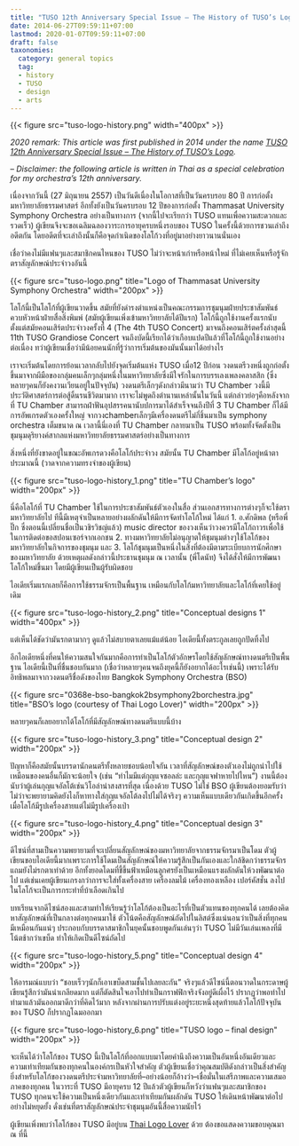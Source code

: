 ```yaml
---
title: "TUSO 12th Anniversary Special Issue – The History of TUSO’s Logo"
date: 2014-06-27T09:59:11+07:00
lastmod: 2020-01-07T09:59:11+07:00
draft: false
taxonomies:
  category: general topics
  tag: 
  - history
  - TUSO
  - design
  - arts
---
```


{{< figure src="tuso-logo-history.png" width="400px" >}}

_2020 remark: 
This article was first published in 2014 under the name [TUSO 12th Anniversary Special Issue – The History of TUSO’s Logo](https://rorasa.wordpress.com/2014/06/27/tuso-12th-anniversary-special-issue-the-history-of-tusos-logo/)._

_– Disclaimer: the following article is written in Thai as a special celebration for my orchestra’s 12th anniversary._

เนื่องจากวันนี้ (27 มิถุนายน 2557) เป็นวันดีเนื่องในโอกาสที่เป็นวันครบรอบ 80 ปี การก่อตั้งมหาวิทยาลัยธรรมศาสตร์ อีกทั้งยังเป็นวันครบรอบ 12 ปีของการก่อตั้ง Thammasat University Symphony Orchestra อย่างเป็นทางการ (จากนี้ไปจะเรียกว่า TUSO แทนเพื่อความสะดวกและรวดเร็ว) ผู้เขียนจึงจะขอเฉลิมฉลองวาระการอายุครบหนึ่งรอบของ TUSO ในครั้งนี้ด้วยการชวนเล่าถึงอดีตกัน โดยอดีตที่จะเล่าถึงนั้นก็คือจุดกำเนิดของโลโก้วงที่อยู่มาอย่างยาวนานนั่นเอง

เชื่อว่าคงไม่มีแฟนๆและสมาชิกคนไหนของ TUSO ไม่ว่าจะหน้าเก่าหรือหน้าใหม่ ที่ไม่เคยเห็นหรือรู้จักตราสัญลักษณ์ประจำวงอันนี้

{{< figure src="tuso-logo.png" title="Logo of Thammasat University Symphony Orchestra" width="200px" >}}

โลโก้นี้เป็นโลโก้ที่ผู้เขียนวาดขึ้น สมัยที่ยังดำรงตำแหน่งเป็นคณะกรรมการชุมนุมฝ่ายประชาสัมพันธ์ควบหัวหน้าฝ่ายสื่อสิ่งพิมพ์ (สมัยผู้เขียนเพิ่งเข้ามหาวิทยาลัยได้ปีแรก) โลโก้นี้ถูกใช้งานครั้งแรกนับตั้งแต่สมัยคอนเสิร์ตประจำวงครั้งที่ 4 (The 4th TUSO Concert) มาจนถึงคอนเสิร์ตครั้งล่าสุดนี้ 11th TUSO Grandiose Concert จนถึงบัดนี้เรียกได้ว่าเกือบแปดปีแล้วที่โลโก้นี้ถูกใช้งานอย่างต่อเนื่อง ทว่าผู้เขียนเชื่อว่ามีน้อยคนนักที่รู้ว่าการเริ่มต้นของมันนั้นมาได้อย่างไร

เราจะเริ่มต้นโดยการย้อนเวลากลับไปยังจุดเริ่มต้นแห่ง TUSO เมื่อ12 ปีก่อน วงดนตรีวงหนึ่งถูกก่อตั้งขึ้นมาจากผีมือของกลุ่มคนเล็กๆกลุ่มหนึ่งในมหาวิทยาลัยซึ่งมีใจรักในการบรรเลงเพลงคลาสสิก (ซึ่งหลายๆคนก็ยังคงวนเวียนอยู่ในปัจจุบัน) วงดนตรีเล็กๆดังกล่าวมีนามว่า TU Chamber วงนี้มีประวัติศาสตร์การต่อสู้ดิ้นรนชีวิตมามาก เราจะไม่พูดถึงตำนานเหล่านั้นในวันนี้ แต่กล่าวย่อๆคือหลังจากที่ TU Chamber สามารถฝ่าฟันอุปสรรคนานับปการมาได้สำเร็จจนถึงปีที่ 3 TU Chamber ก็ได้มีการอัพเกรดตัวเองครั้งใหญ่ จากวงchamberเล็กๆมีเครื่องดนตรีไม่กี่ชิ้นมาเป็น symphony orchestra เต็มขนาด ณ เวลานี้นี่เองที่ TU Chamber กลายมาเป็น TUSO พร้อมทั้งจัดตั้งเป็นชุมนุมดุริยางค์สากลแห่งมหาวิทยาลัยธรรมศาสตร์อย่างเป็นทางการ

สิ่งหนึ่งที่ยังขาดอยู่ในขณะอัพเกรดวงคือโลโก้ประจำวง สมัยนั้น TU Chamber มีโลโก้อยู่หน้าตาประมาณนี้ (วาดจากความทรงจำของผู้เขียน)

{{< figure src="tuso-logo-history_1.png" title="TU Chamber’s logo" width="200px" >}}

นี่คือโลโก้ที่ TU Chamber ใช้ในการประชาสัมพันธ์ตัวเองในสื่อ ส่วนเอกสารทางการต่างๆก็จะใช้ตรามหาวิทยาลัยไป ทีนี้มีเหตุจำเป็นหลายอย่างผลักดันให้มีการจัดทำโลโก้ใหม่ ได้แก่ 1. อ.ศักดิพล (หรือพี่ปิ๊ก ซึ่งตอนนี้เปลี่ยนชื่อเป็นวชิรวิชญ์แล้ว) music director ของวงเห็นว่าวงควรมีโลโก้ถาวรเพื่อใช้ในการติดต่อขอสปอนเซอร์จากเอกชน 2. ทางมหาวิทยาลัยไม่อนุญาตให้ชุมนุมต่างๆใช้โลโก้ของมหาวิทยาลัยในกิจการของชุมนุม และ 3. โลโก้ชุมนุมเป็นหนึ่งในสิ่งที่ต้องมีตามระเบียบการนักศึกษาของมหาวิทยาลัย ด้วยเหตุผลดังกล่าวนี้ประธานชุมนุม ณ เวลานั้น (พี่โดนัท) จึงได้สั่งให้มีการพัฒนาโลโก้ใหม่ขึ้นมา โดยมีผู้เขียนเป็นผู้รับผิดชอบ

ไอเดียเริ่มแรกเลยก็คือการใช้ธรรมจักรเป็นพื้นฐาน เหมือนกับโลโก้มหาวิทยาลัยและโลโก้ที่เคยใช้อยู่เดิม

{{< figure src="tuso-logo-history_2.png" title="Conceptual designs 1" width="400px" >}}

แต่เห็นได้ชัดว่ามันรกตามากๆ ดูแล้วไม่สบายตาเลยแม้แต่น้อย ไอเดียนี้ทั้งตระกูลเลยถูกปัดทิ้งไป

อีกไอเดียหนึ่งที่คนให้ความสนใจกันมากคือการทำเป็นโลโก้ตัวอักษรโดยใช้สัญลักษณ์ทางดนตรีเป็นพื้นฐาน ไอเดียนี้เป็นที่ชื่นชอบกันมาก (เชื่อว่าหลายๆคนจนถึงยุคนี้ก็ยังอยากได้อะไรเช่นนี้) เพราะได้รับอิทธิพลมาจากวงดนตรีชื่อดังของไทย Bangkok Symphony Orchestra (BSO)

{{< figure src="0368e-bso-bangkok2bsymphony2borchestra.jpg" title="BSO’s logo (courtesy of Thai Logo Lover)" width="200px" >}}

หลายๆคนก็เลยอยากได้โลโก้ที่มีสัญลักษณ์ทางดนตรีแบบนี้บ้าง

{{< figure src="tuso-logo-history_3.png" title="Conceptual design 2" width="200px" >}}

ปัญหาก็คือสมัยนั้นบรรดานักดนตรีทั้งหลายชอบน้อยใจกัน เวลาที่สัญลักษณ์ของตัวเองไม่ถูกนำไปใช้เหมือนของคนอื่นก็มักจะน้อยใจ (เช่น “ทำไมมีแต่กุญแจซอลล่ะ และกุญแจฟาหายไปไหน”) งานนี้ต้องนับว่าผู้เล่นกุญแจอัลโต้เช่นวิโอล่าน่าสงสารที่สุด เนื่องด้วย TUSO ไม่ใช่ BSO ผู้เขียนต้องยอมรับว่าไม่ว่าจะพยายามคิดยังไงก็หาทางใส่กุญแจอัลโต้ลงไปไม่ได้จริงๆ ความเห็นแบบเดียวกันเกิดขึ้นอีกครั้งเมื่อโลโก้มีรูปเครื่องสายแต่ไม่มีรูปเครื่องเป่า

{{< figure src="tuso-logo-history_4.png" title="Conceptual design 3" width="200px" >}}

ดีไซน์ที่สามเป็นความพยายามที่จะเปลี่ยนสัญลักษณ์ของมหาวิทยาลัยจากธรรมจักรมาเป็นโดม ตัวผู้เขียนขอบไอเดียนี้มากเพราะการใช้โดมเป็นสัญลักษณ์ให้ความรู้สึกเป็นกันเองและใกล้ชิดกว่าธรรมจักร แถมยังไม่รกตาเท่าด้วย อีกทั้งยอดโดมที่ชี้ขึ้นฟ้าเหมือนลูกศรยังเป็นเหมือนแรงผลักดันให้วงพัฒนาต่อไป แต่เช่นเคยผู้เขียนเกรงกว่าการจะใส่ทั้งเครื่องสาย เครื่องลมไม้ เครื่องทองเหลือง เปอร์คัสชั่น ลงไปในโลโก้จะเป็นการกระทำที่บ้าเลือดเกินไป

บทเรียนจากดีไซน์สองและสามทำให้เรียนรู้ว่าโลโก้ต้องเป็นอะไรที่เป็นตัวแทนของทุกคนได้ เลยต้องคิดหาสัญลักษณ์ที่เป็นกลางต่อทุกคนมาใช้ ตัวโน้ตคือสัญลักษณ์ถัดไปในลิสต์ซึ่งแน่นอนว่าเป็นสิ่งที่ทุกคนมีเหมือนกันแน่ๆ ประกอบกับบรรดาสมาชิกในยุคนั้นชอบพูดกันเล่นๆว่า TUSO ไม่มีวันเล่นเพลงที่มีโน้ตช้ากว่าเขบ็ด ทำให้เกิดเป็นดีไซน์ถัดไป

{{< figure src="tuso-logo-history_5.png" title="Conceptual design 4" width="200px" >}}

ให้อารมณ์แบบว่า “ชอบเร็วๆนักก็เอาเขบ็ดสามชั้นไปเลยละกัน” จริงๆแล้วดีไซน์นี้ตอนวาดในกระดาษผู้เขียนรู้สึกว่ามันน่าเกลียดมาก แต่ก็ตัดสินใจเอาไปทำเป็นกราฟฟิกจริงจังอยู่ดีเผื่อไว้ ปรากฏว่าพอทำไปทำมาแล้วมันออกมาดีกว่าที่คิดไว้มาก หลังจากผ่านการปรับแต่งอยู่ระยะหนึ่งสุดท้ายแล้วโลโก้ปัจจุบันของ TUSO ก็ปรากฏโฉมออกมา

{{< figure src="tuso-logo-history_6.png" title="TUSO logo – final design" width="200px" >}}

จะเห็นได้ว่าโลโก้ของ  TUSO นี้เป็นโลโก้ที่ออกแบบมาโดยคำนึงถึงความเป็นอันหนึ่งอันเดียวและความเท่าเทียมกันของทุกคนในองค์กรเป็นหัวใจสำคัญ ตัวผู้เขียนเชื่อว่าคุณสมบัติดังกล่าวเป็นสิ่งสำคัญยิ่งสำหรับโลโก้ของวงดนตรีประจำมหาวิทยาลัยที่–อย่างน้อยก็อ้างว่า–เชื่อมั่นในเสรีภาพและความเสมอภาคของทุกคน ในวาระที่ TUSO มีอายุครบ 12 ปีแล้วตัวผู้เขียนก็หวังว่าแฟนๆและสมาชิกของ TUSO ทุกคนจะใช้ความเป็นหนึ่งเดียวกันและเท่าเทียมกันผลักดัน TUSO ให้เดินหน้าพัฒนาต่อไปอย่างไม่หยุดยั้ง ดั่งเช่นที่ตราสัญลักษณ์ประจำชุมนุมอันนี้สื่อความนัยไว้

ผู้เขียนเพิ่งพบว่าโลโก้ของ TUSO มีอยู่บน [Thai Logo Lover](http://thailogolover.blogspot.co.uk/2011/02/tuso-thammasat-university-symphony.html) ด้วย ต้องขอแสดงความขอบคุณมา ณ ที่นี้